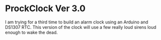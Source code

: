 ProckClock Ver 3.0
====================

I am trying for a third time to build an alarm clock using an Arduino and DS1307 RTC. This version of the clock will use a few really loud sirens loud enough to wake the dead.
